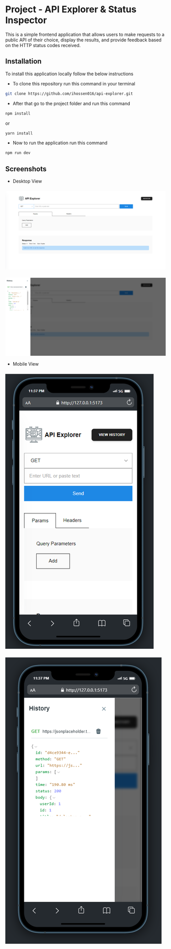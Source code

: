 # Project - API Explorer & Status Inspector

This is a simple frontend application that allows users to make requests to a public API of
their choice, display the results, and provide feedback based on the HTTP status codes received.

## Installation

To install this application locally follow the below instructions

-   To clone this repository run this command in your terminal

```bash
git clone https://github.com/ihossen016/api-explorer.git
```

-   After that go to the project folder and run this command

```bash
npm install
```

or

```bash
yarn install
```

-   Now to run the application run this command

```bash
npm run dev
```

## Screenshots

-   Desktop View

#####

![desktop-1](https://raw.githubusercontent.com/ihossen016/api-explorer/main/public/d1.png)

#####

![desktop-2](https://raw.githubusercontent.com/ihossen016/api-explorer/main/public/d2.png)

-   Mobile View

#####

![desktop-1](https://raw.githubusercontent.com/ihossen016/api-explorer/main/public/m1.png)

#####

![desktop-2](https://raw.githubusercontent.com/ihossen016/api-explorer/main/public/m2.png)
